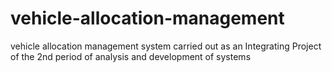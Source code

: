 # vehicle-allocation-management
vehicle allocation management system carried out as an Integrating Project of the 2nd period of analysis and development of systems
